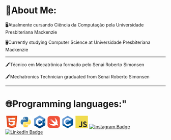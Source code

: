 # 📖About Me:
🖥️Atualmente cursando Ciência da Computação pela Universidade Presbiteriana Mackenzie

🖥️Currently studying Computer Science at Universidade Presbiteriana Mackenzie
***
🖋️Técnico em Mecatrônica formado pelo Senai Roberto Simonsen

🖋️Mechatronics Technician graduated from Senai Roberto Simonsen


***


# 🌐Programming languages:"
<div>
    <img src="https://github.com/devicons/devicon/blob/master/icons/html5/html5-original.svg" title="HTML" alt="HTML" width="40" height="40"/>
    <img src="https://github.com/devicons/devicon/blob/master/icons/python/python-original.svg" title="Python" alt="Python" width="40" height="40"/>
    <img src="https://github.com/devicons/devicon/blob/master/icons/cplusplus/cplusplus-original.svg" title="C++" alt="C++" width="40" height="40"/>
    <img src="https://github.com/devicons/devicon/blob/master/icons/swift/swift-original.svg" title="Swift" alt="Swift" width="40" height="40"/>
    <img src="https://github.com/devicons/devicon/blob/master/icons/c/c-original.svg" title="C" alt="C" width="40" height="40"/>
    <img src="https://github.com/devicons/devicon/blob/master/icons/javascript/javascript-original.svg" title="javascript" alt="javascript" width="40" height="40/>

    
</div>

*** 

<div id = "badges">
  <a href = "https://www.instagram.com/mgsantos06?igsh=eWVoeWV1YWt1a25z">
    <img src="https://img.shields.io/badge/Instagram-E4405F?style=for-the-badge&logo=instagram&logoColor=white" alt="Instagram Badge"/>
  </a>

  <a href = "www.linkedin.com/in/matheus-gonçalves-dos-santos-ba1553360?utm_source=share&utm_campaign=share_via&utm_content=profile&utm_medium=android_app">
    <img src="https://img.shields.io/badge/LinkedIn-0077B5?style=for-the-badge&logo=linkedin&logoColor=white" alt="LinkedIn Badge"/>
  </a>
</div>
